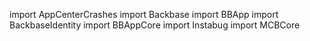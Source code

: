 import AppCenterCrashes
import Backbase
import BBApp
import BackbaseIdentity
import BBAppCore
import Instabug
import MCBCore